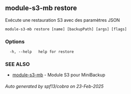 ## module-s3-mb restore

Exécute une restauration S3 avec des paramètres JSON

```
module-s3-mb restore [name] [backupPath] [args] [flags]
```

### Options

```
  -h, --help   help for restore
```

### SEE ALSO

* [module-s3-mb](module-s3-mb.md)	 - Module S3 pour MiniBackup

###### Auto generated by spf13/cobra on 23-Feb-2025
